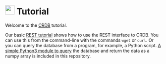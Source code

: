 # <a href="https://lpsc.in2p3.fr/crdb"><img height=30em src="https://lpsc.in2p3.fr/crdb/img/crdb_logo.svg"/></a> Tutorial

Welcome to the [CRDB](https://lpsc.in2p3.fr/crdb) tutorial.

Our basic [REST tutorial](./CRDB%20REST%20query%20tutorial.ipynb) shows how to use the REST interface to CRDB. You can use this from the command-line with the commands `wget` or `curl`. Or you can query the database from a program, for example, a Python script. [A simple Python3 module to query](./crdb.py) the database and return the data as a numpy array is included in this repository.
